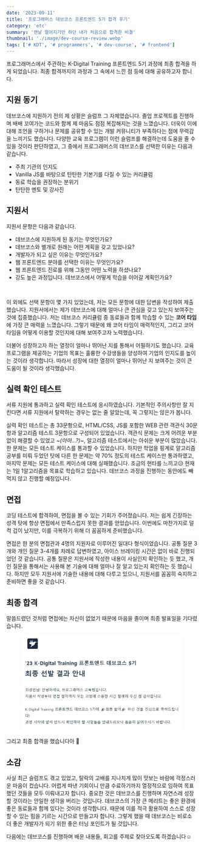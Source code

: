 ```yaml
---
date: '2023-09-11'
title: '프로그래머스 데브코스 프론트엔드 5기 합격 후기'
category: 'etc'
summary: '맨날 떨어지기만 하던 내가 처음으로 합격한 비결'
thumbnail: './image/dev-course-review.webp'
tags: ['# KDT', '# programmers', '# dev-course', '# frontend']
---
```


프로그래머스에서 주관하는 K-Digital Training 프론트엔드 5기 과정에 최종 합격을 하게 되었습니다. 최종 합격까지의 과정과 그 속에서 느낀 점 등에 대해 공유하고자 합니다.

## 지원 동기

데브코스에 지원하기 전의 제 상황은 슬럼프 그 자체였습니다. 졸업 프로젝트를 진행하며 배배 꼬여가는 코드와 함께 제 마음도 점점 복잡해지는 것을 느꼈습니다. 더욱이 이에 대해 조언을 구하거나 문제를 공유할 수 있는 개발 커뮤니티가 부족하다는 점에 무력감을 느끼기도 했습니다. 다양한 교육 프로그램이 이런 슬럼프를 해결하는데 도움을 줄 수 있을 것이라 판단하였고, 그 중에서 프로그래머스의 데브코스를 선택한 이유는 다음과 같습니다.

- 주최 기관의 인지도
- Vanilla JS를 바탕으로 탄탄한 기본기를 다질 수 있는 커리큘럼
- 동료 학습을 권장하는 분위기
- 탄탄한 멘토 및 강사진

## 지원서

지원서 문항은 다음과 같습니다.

- 데브코스에 지원하게 된 동기는 무엇인가요?
- 데브코스와 별개로 원래는 어떤 계획을 갖고 있었나요?
- 개발자가 되고 싶은 이유는 무엇인가요?
- 웹 프론트엔드 분야를 선택한 이유는 무엇인가요?
- 웹 프론트엔드 진로를 위해 그동안 어떤 노력을 하셨나요?
- 강도 높은 과정입니다. 데브코스에서 어떻게 학습을 이어갈 계획인가요?

<br />

이 외에도 선택 문항이 몇 가지 있었는데, 저는 모든 문항에 대한 답변을 작성하여 제출했습니다. 지원서에서는 제가 데브코스에 대해 얼마나 큰 관심을 갖고 있는지 보여주는 것에 집중했습니다. 저는 데브코스 커리큘럼 중 동료들과 함께 학습할 수 있는 **코어 타임**에 가장 큰 매력을 느꼈습니다. 그렇기 때문에 왜 코어 타임이 매력적인지, 그리고 코어타임을 어떻게 이용할 것인지에 대해 보여주고자 노력했습니다.

더불어 성장하고자 하는 열정이 얼마나 뛰어난 지를 통해서 어필하기도 했습니다. 교육 프로그램을 제공하는 기업의 목표는 훌륭한 수강생들을 양성하여 기업의 인지도를 높이는 것이라 생각합니다. 따라서 성장에 대한 열정이 얼마나 뛰어난 지 보여주는 것이 큰 도움이 될 것이라 생각했습니다.

## 실력 확인 테스트

서류 지원에 통과하고 실력 확인 테스트에 응시하였습니다. 기본적인 주의사항만 잘 지킨다면 서류 지원에서 탈락하는 경우는 없는 줄 알았는데, 꼭 그렇지는 않은가 봅니다.

실력 확인 테스트는 총 33문항으로, HTML/CSS, JS를 포함한 WEB 관련 객관식 30문항과 알고리즘 테스트 3문항으로 구성되어 있었습니다. 객관식 문제는 크게 어려운 부분 없이 해결할 수 있었고 _~(아마...?)~_, 알고리즘 테스트에서는 아쉬운 부분이 많았습니다. 한 문제는 모든 테스트 케이스를 통과할 수 있었습니다. 하지만 학업을 핑계로 알고리즘 공부를 미뤄 두었던 탓에 다른 한 문제는 약 70% 정도의 테스트 케이스만 통과하였고, 마지막 문제는 모든 테스트 케이스에 대해 실패했습니다. 조금의 현타를 느끼고😥 현재는 1일 1알고리즘을 목표로 학습하고 있습니다. 데브코스 과정을 진행하는 동안에도 빼먹지 않고 진행할 예정입니다.

## 면접

코딩 테스트에 합격하여, 면접을 볼 수 있는 기회가 주어졌습니다. 저는 쉽게 긴장하는 성격 탓에 항상 면접에서 만족스럽지 못한 결과를 얻었습니다. 이번에도 마찬가지로 덜컥 겁이 났지만, 이를 극복하기 위해 더 꼼꼼하게 준비했습니다.

면접은 한 분의 면접관과 4명의 지원자로 이루어진 일대다 형식이었습니다. 공통 질문 3개와 개인 질문 3-4개를 차례로 답변하였고, 아이스 브레이킹 시간은 없이 바로 진행되었던 것 같습니다. 공통 질문은 지원서에 작성한 내용이 사실인지 확인하는 듯 했고, 개인 질문을 통해서는 사용해 본 기술에 대해 얼마나 잘 알고 있는지 확인하는 듯 했습니다. 하지만 모두 지원서에 기술한 내용에 대해 다루고 있으니, 지원서를 꼼꼼히 숙지하고 준비하면 좋을 것 같습니다.

## 최종 합격

말씀드렸던 것처럼 면접에는 자신이 없었기 때문에 마음을 졸이며 최종 발표일을 기다렸습니다.

<figure>
  <img src="./image/final-pass.webp" alt="final-pass"/>
</figure>

그리고 최종 합격을 했습니다아 🎉

## 소감

사실 최근 슬럼프도 겪고 있었고, 탈락의 고배를 지나치게 많이 맛보는 바람에 걱정스러운 마음이 컸습니다. 어렵게 따낸 기회이니 만큼 수료하기까지 열정적으로 임하여 목표했던 것들을 모두 이뤄내고자 합니다. 중요한 것은 데브코스를 진행하며 자연스레 성장할 것이라는 안일한 생각을 버리는 것입니다. 데브코스의 가장 큰 메리트는 좋은 환경에 좋은 동료들과 함께 있다는 것이라 생각합니다. 때문에 이를 적극 활용하여 스스로 성장할 수 있는 힘을 기르는 시간으로 만들고자 합니다. 그렇게 했을 때 데브코스는 비로소 더 좋은 개발자가 되기 위한 좋은 터닝 포인트가 될 것입니다.

다음에는 데브코스를 진행하며 배운 내용들, 회고를 주제로 찾아오도록 하겠습니다☺️
